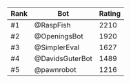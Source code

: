 Rank|Bot|Rating
---|---|---
#1|@RaspFish|2210
#2|@OpeningsBot|1920
#3|@SimplerEval|1627
#4|@DavidsGuterBot|1489
#5|@pawnrobot|1216
